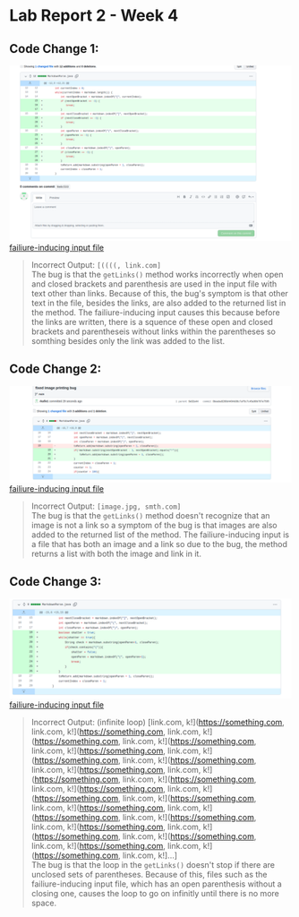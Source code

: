 # Lab Report 2 - Week 4
## Code Change 1:
![screenshot1](labreport21.png) <br>
[failiure-inducing input file](incorrectinputfile.md)
> Incorrect Output: ```[((((, link.com]```<br>
> The bug is that the ```getLinks()``` method works incorrectly when open and closed brackets and parenthesis are used in the input file with text other than links. Because of this, the bug's symptom is that other text in the file, besides the links, are also added to the returned list in the method. The failiure-inducing input causes this because before the links are written, there is a squence of these open and closed brackets and parentheseis without links within the parentheses so somthing besides only the link was added to the list. 

## Code Change 2:
![screenshot2](labreport22.png) <br>
[failiure-inducing input file](incorrectinputfile2.md)
> Incorrect Output: ```[image.jpg, smth.com]```<br>
> The bug is that the ```getLinks()``` method doesn't recognize that an image is not a link so a symptom of the bug is that images are also added to the returned list of the method. The failiure-inducing input is a file that has both an image and a link so due to the bug, the method returns a list with both the image and link in it. 

## Code Change 3: 
![screenshot3](labreport43.png) <br>
[failiure-inducing input file](incorrectinputfile3.md)
> Incorrect Output: (infinite loop) [link.com, k!](https://something.com, link.com, k!](https://something.com, link.com, k!](https://something.com, link.com, k!](https://something.com, link.com, k!](https://something.com, link.com, k!](https://something.com, link.com, k!](https://something.com, link.com, k!](https://something.com, link.com, k!](https://something.com, link.com, k!](https://something.com, link.com, k!](https://something.com, link.com, k!](https://something.com, link.com, k!](https://something.com, link.com, k!](https://something.com, link.com, k!](https://something.com, link.com, k!](https://something.com, link.com, k!](https://something.com, link.com, k!](https://something.com, link.com, k!](https://something.com, link.com, k!](https://something.com, link.com, k!](https://something.com, link.com, k!]...]<br>
> The bug is that the loop in the ```getLinks()``` doesn't stop if there are unclosed sets of parentheses. Because of this, files such as the failiure-inducing input file, which has an open parenthesis without a closing one, causes the loop to go on infinitly until there is no more space. 

